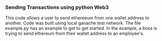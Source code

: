 ### Sending Transactions using python Web3

This code allows a user to send ethereeum from one wallet address to another. Code was built using local ganache test network. The file example.py has an example to get to get started. In the example, a boss is trying to send ethereum from their wallet address to an employee's. 
